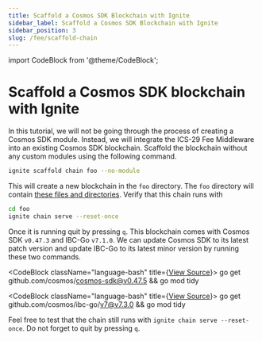 ```yaml
---
title: Scaffold a Cosmos SDK Blockchain with Ignite
sidebar_label: Scaffold a Cosmos SDK Blockchain with Ignite
sidebar_position: 3
slug: /fee/scaffold-chain
---
```


import CodeBlock from '@theme/CodeBlock';

# Scaffold a Cosmos SDK blockchain with Ignite

In this tutorial, we will not be going through the process of creating a Cosmos SDK module. Instead, we will integrate the ICS-29 Fee Middleware into an existing Cosmos SDK blockchain. Scaffold the blockchain without any custom modules using the following command.

```bash
ignite scaffold chain foo --no-module
```

This will create a new blockchain in the `foo` directory. The `foo` directory will contain [these files and directories](https://github.com/srdtrk/cosmoverse2023-ibc-fee-demo/tree/0f41b3c6b4e065aa1a860de3e3038d489c37a28a). Verify that this chain runs with

```bash
cd foo
ignite chain serve --reset-once
```

Once it is running quit by pressing `q`. This blockchain comes with Cosmos SDK `v0.47.3` and IBC-Go `v7.1.0`. We can update Cosmos SDK to its latest patch version and update IBC-Go to its latest minor version by running these two commands.

<CodeBlock className="language-bash" title={<a href="https://github.com/srdtrk/cosmoverse2023-ibc-fee-demo/tree/88e2fa73c833523cba2122d4b2a41eb8e3b8d86e">View Source</a>}>
go get github.com/cosmos/cosmos-sdk@v0.47.5 && go mod tidy
</CodeBlock>

<CodeBlock className="language-bash" title={<a href="https://github.com/srdtrk/cosmoverse2023-ibc-fee-demo/tree/2e2c2a3b8e13fd5e23c3b59894438494af6fc32a">View Source</a>}>
go get github.com/cosmos/ibc-go/v7@v7.3.0 && go mod tidy
</CodeBlock>

Feel free to test that the chain still runs with `ignite chain serve --reset-once`. Do not forget to quit by pressing `q`.
